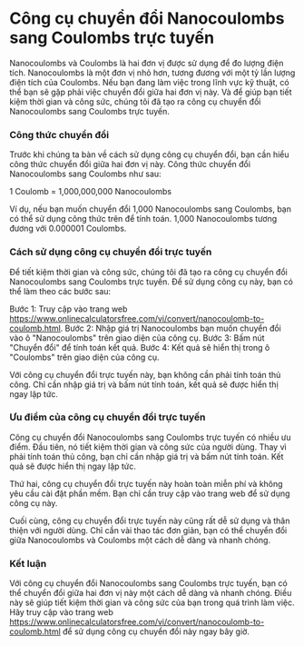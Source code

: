 Công cụ chuyển đổi Nanocoulombs sang Coulombs trực tuyến
========================================================

Nanocoulombs và Coulombs là hai đơn vị được sử dụng để đo lượng điện tích. Nanocoulombs là một đơn vị nhỏ hơn, tương đương với một tỷ lần lượng điện tích của Coulombs. Nếu bạn đang làm việc trong lĩnh vực kỹ thuật, có thể bạn sẽ gặp phải việc chuyển đổi giữa hai đơn vị này. Và để giúp bạn tiết kiệm thời gian và công sức, chúng tôi đã tạo ra công cụ chuyển đổi Nanocoulombs sang Coulombs trực tuyến.

### Công thức chuyển đổi

Trước khi chúng ta bàn về cách sử dụng công cụ chuyển đổi, bạn cần hiểu công thức chuyển đổi giữa hai đơn vị này. Công thức chuyển đổi Nanocoulombs sang Coulombs như sau:

1 Coulomb = 1,000,000,000 Nanocoulombs

Ví dụ, nếu bạn muốn chuyển đổi 1,000 Nanocoulombs sang Coulombs, bạn có thể sử dụng công thức trên để tính toán. 1,000 Nanocoulombs tương đương với 0.000001 Coulombs.

### Cách sử dụng công cụ chuyển đổi trực tuyến

Để tiết kiệm thời gian và công sức, chúng tôi đã tạo ra công cụ chuyển đổi Nanocoulombs sang Coulombs trực tuyến. Để sử dụng công cụ này, bạn có thể làm theo các bước sau:

Bước 1: Truy cập vào trang web <https://www.onlinecalculatorsfree.com/vi/convert/nanocoulomb-to-coulomb.html>. Bước 2: Nhập giá trị Nanocoulombs bạn muốn chuyển đổi vào ô "Nanocoulombs" trên giao diện của công cụ. Bước 3: Bấm nút "Chuyển đổi" để tính toán kết quả. Bước 4: Kết quả sẽ hiển thị trong ô "Coulombs" trên giao diện của công cụ.

Với công cụ chuyển đổi trực tuyến này, bạn không cần phải tính toán thủ công. Chỉ cần nhập giá trị và bấm nút tính toán, kết quả sẽ được hiển thị ngay lập tức.

### Ưu điểm của công cụ chuyển đổi trực tuyến

Công cụ chuyển đổi Nanocoulombs sang Coulombs trực tuyến có nhiều ưu điểm. Đầu tiên, nó tiết kiệm thời gian và công sức của người dùng. Thay vì phải tính toán thủ công, bạn chỉ cần nhập giá trị và bấm nút tính toán. Kết quả sẽ được hiển thị ngay lập tức.

Thứ hai, công cụ chuyển đổi trực tuyến này hoàn toàn miễn phí và không yêu cầu cài đặt phần mềm. Bạn chỉ cần truy cập vào trang web để sử dụng công cụ này.

Cuối cùng, công cụ chuyển đổi trực tuyến này cũng rất dễ sử dụng và thân thiện với người dùng. Chỉ cần vài thao tác đơn giản, bạn có thể chuyển đổi giữa Nanocoulombs và Coulombs một cách dễ dàng và nhanh chóng.

### Kết luận

Với công cụ chuyển đổi Nanocoulombs sang Coulombs trực tuyến, bạn có thể chuyển đổi giữa hai đơn vị này một cách dễ dàng và nhanh chóng. Điều này sẽ giúp tiết kiệm thời gian và công sức của bạn trong quá trình làm việc. Hãy truy cập vào trang web <https://www.onlinecalculatorsfree.com/vi/convert/nanocoulomb-to-coulomb.html> để sử dụng công cụ chuyển đổi này ngay bây giờ.
